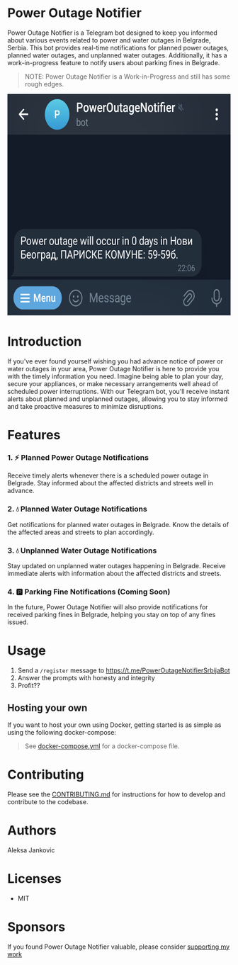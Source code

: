 

# Power Outage Notifier

Power Outage Notifier is a Telegram bot designed to keep you informed about various events related to power and water outages in Belgrade, Serbia. This bot provides real-time notifications for planned power outages, planned water outages, and unplanned water outages. Additionally, it has a work-in-progress feature to notify users about parking fines in Belgrade.

> NOTE: Power Outage Notifier is a Work-in-Progress and still has some rough edges.

<img src="./docs/Screenshot-Telegram-small.png" alt="Alt text" height="500" />

# Introduction

If you've ever found yourself wishing you had advance notice of power or water outages in your area, Power Outage Notifier is here to provide you with the timely information you need. Imagine being able to plan your day, secure your appliances, or make necessary arrangements well ahead of scheduled power interruptions. With our Telegram bot, you'll receive instant alerts about planned and unplanned outages, allowing you to stay informed and take proactive measures to minimize disruptions.

# Features
### 1. ⚡ Planned Power Outage Notifications
Receive timely alerts whenever there is a scheduled power outage in Belgrade. Stay informed about the affected districts and streets well in advance.

### 2. 💧 Planned Water Outage Notifications
Get notifications for planned water outages in Belgrade. Know the details of the affected areas and streets to plan accordingly.

### 3. 💧 Unplanned Water Outage Notifications
Stay updated on unplanned water outages happening in Belgrade. Receive immediate alerts with information about the affected districts and streets.

### 4. 🅿️ Parking Fine Notifications (Coming Soon)
In the future, Power Outage Notifier will also provide notifications for received parking fines in Belgrade, helping you stay on top of any fines issued.

# Usage

1. Send a `/register` message to https://t.me/PowerOutageNotifierSrbijaBot
2. Answer the prompts with honesty and integrity
3. Profit??

## Hosting your own

If you want to host your own using Docker, getting started is as simple as using the following docker-compose:

> See [docker-compose.yml](./docker-compose.yml) for a docker-compose file.

# Contributing

Please see the [CONTRIBUTING.md](CONTRIBUTING.md) for instructions for how to develop and contribute to the codebase.

# Authors

Aleksa Jankovic

# Licenses

- MIT

# Sponsors

If you found Power Outage Notifier valuable, please consider [supporting my work](https://github.com/sponsors/ak800i/)
